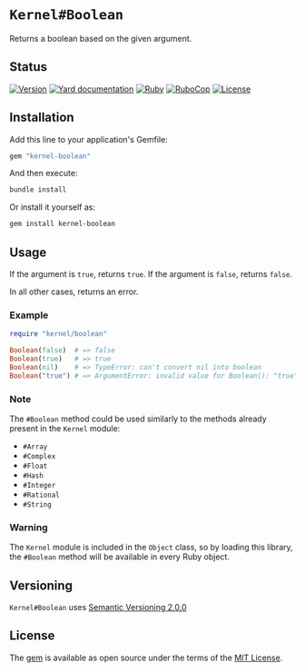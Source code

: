 # `Kernel#Boolean`

Returns a boolean based on the given argument.

## Status

[![Version](https://img.shields.io/github/v/tag/cyril/kernel-boolean.rb?label=Version&logo=github)](https://github.com/cyril/kernel-boolean.rb/tags)
[![Yard documentation](https://img.shields.io/badge/Yard-documentation-blue.svg?logo=github)](https://rubydoc.info/github/cyril/kernel-boolean.rb/main)
[![Ruby](https://github.com/cyril/kernel-boolean.rb/workflows/Ruby/badge.svg?branch=main)](https://github.com/cyril/kernel-boolean.rb/actions?query=workflow%3Aruby+branch%3Amain)
[![RuboCop](https://github.com/cyril/kernel-boolean.rb/workflows/RuboCop/badge.svg?branch=main)](https://github.com/cyril/kernel-boolean.rb/actions?query=workflow%3Arubocop+branch%3Amain)
[![License](https://img.shields.io/github/license/cyril/kernel-boolean.rb?label=License&logo=github)](https://github.com/cyril/kernel-boolean.rb/raw/main/LICENSE.md)

## Installation

Add this line to your application's Gemfile:

```ruby
gem "kernel-boolean"
```

And then execute:

```sh
bundle install
```

Or install it yourself as:

```sh
gem install kernel-boolean
```

## Usage

If the argument is `true`, returns `true`.
If the argument is `false`, returns `false`.

In all other cases, returns an error.

### Example

```ruby
require "kernel/boolean"

Boolean(false)  # => false
Boolean(true)   # => true
Boolean(nil)    # => TypeError: can't convert nil into boolean
Boolean("true") # => ArgumentError: invalid value for Boolean(): "true"
```

### Note

The `#Boolean` method could be used similarly to the methods already present in the `Kernel` module:

* `#Array`
* `#Complex`
* `#Float`
* `#Hash`
* `#Integer`
* `#Rational`
* `#String`

### Warning

The `Kernel` module is included in the `Object` class, so by loading this library, the `#Boolean` method will be available in every Ruby object.

## Versioning

`Kernel#Boolean` uses [Semantic Versioning 2.0.0](https://semver.org/)

## License

The [gem](https://rubygems.org/gems/kernel-boolean) is available as open source under the terms of the [MIT License](https://opensource.org/licenses/MIT).
